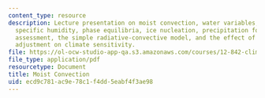 ```yaml
---
content_type: resource
description: Lecture presentation on moist convection, water variables, saturation
  specific humidity, phase equilibria, ice nucleation, precipitation formation, stability
  assessment, the simple radiative-convective model, and the effect of moist convective
  adjustment on climate sensitivity.
file: https://ol-ocw-studio-app-qa.s3.amazonaws.com/courses/12-842-climate-physics-and-chemistry-fall-2008/ecd9c781ac9e78c1f4dd5eabf4f3ae98_part3_lec3.pdf
file_type: application/pdf
resourcetype: Document
title: Moist Convection
uid: ecd9c781-ac9e-78c1-f4dd-5eabf4f3ae98
---
```

